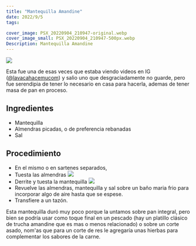 ```yaml
---
title: "Mantequilla Amandine"
date: 2022/9/5
tags:

cover_image: PSX_20220904_210947-original.webp
cover_image_small: PSX_20220904_210947-500px.webp
Description: Mantequilla Amandine
---
```


[![](PSX_20220904_210947-800px.webp)](PSX_20220904_210947-original.webp)

Esta fue una de esas veces que estaba viendo videos en IG (<a href="https://www.instagram.com/lavacahacemucom/">@lavacahacemucom</a>) y salio uno que desgraciadamente no guarde, pero fue serendipia de tener lo necesario en casa para hacerla, ademas de tener masa de pan en proceso.

## Ingredientes

* Mantequilla
* Almendras picadas, o de preferencia rebanadas
* Sal

## Procedimiento

* En el mismo o en sartenes separados,
* Tuesta las almendras
[![](PSX_20220904_210705-800px.webp)](PSX_20220904_210705-original.webp)
* Derrite y tuesta la mantequilla
[![](PSX_20220904_210736-800px.webp)](PSX_20220904_210736-original.webp)
* Revuelve las almendras, mantequilla y sal sobre un baño maria frio para incorporar algo de aire hasta que se espese.
* Transfiere a un tazón.

Esta mantequilla duró muy poco porque la untamos sobre pan integral, pero bien se podría usar como toque final en un pescado (hay un platillo clásico de trucha amandine que es mas o menos relacionado) o sobre un corte asado, nom'as que para un corte de res le agregaría unas hierbas para complementar los sabores de la carne.
